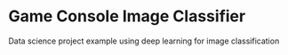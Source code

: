 # Game Console Image Classifier
Data science project example using deep learning for image classification
